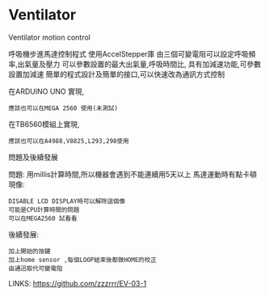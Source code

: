 # Ventilator
Ventilator motion control


呼吸機步進馬達控制程式
使用AccelStepper庫
由三個可變電阻可以設定呼吸頻率,出氣量及壓力
可以參數設置的最大出氣量,呼吸時間比,
具有加減速功能,可參數設置加減速
簡單的程式設計及簡單的接口,可以快速改為通訊方式控制

在ARDUINO UNO 實現,

    應該也可以在MEGA 2560 使用(未測試)

在TB6560模組上實現,

    應該也可以在A4988,V8825,L293,298使用




問題及後續發展

問題:
用millis計算時間,所以機器會遇到不能連續用5天以上
馬達運動時有點卡頓現像:

    DISABLE LCD DISPLAY時可以解除這個像
    可能是CPU計算時間的問題
    可以在MEGA2560 試看看

後續發展:

    加上開始的按鍵
    加上home sensor ,每個LOOP結束後都做HOME的校正
    由通迅取代可變電阻

LINKS:
https://github.com/zzzrrr/EV-03-1
